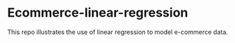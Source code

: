 # Ecommerce-linear-regression
This repo illustrates the use of linear regression to model e-commerce data.
